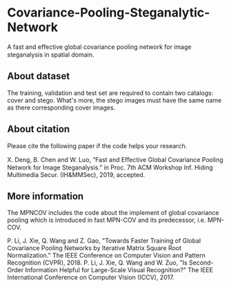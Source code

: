 # Covariance-Pooling-Steganalytic-Network
A fast and eﬀective global covariance pooling network for image steganalysis in spatial domain.

## About dataset
The training, validation and test set are required to contain two catalogs: cover and stego. What's more, the stego images must have the same name as there corresponding cover images.

## About citation
Please cite the following paper if the code helps your research.

X. Deng, B. Chen and W. Luo, “Fast and Eﬀective Global Covariance Pooling Network for Image Steganalysis.” in Proc. 7th ACM Workshop Inf. Hiding Multimedia Secur. (IH&MMSec), 2019, accepted.

## More information
The MPNCOV includes the code about the implement of global covariance pooling which is introduced in fast MPN-COV and its predecessor, i.e. MPN-COV.

P. Li, J. Xie, Q. Wang and Z. Gao, "Towards Faster Training of Global Covariance Pooling Networks by Iterative Matrix Square Root Normalization." The IEEE Conference on Computer Vision and Pattern Recognition (CVPR), 2018.
P. Li, J. Xie, Q. Wang and W. Zuo, "Is Second-Order Information Helpful for Large-Scale Visual Recognition?" The IEEE International Conference on Computer Vision (ICCV), 2017.
